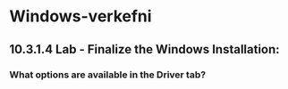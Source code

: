# Windows-verkefni

## 10.3.1.4 Lab - Finalize the Windows Installation: 
### What options are available in the Driver tab?
